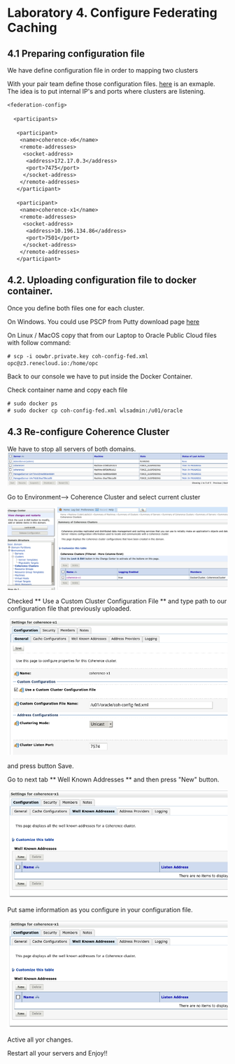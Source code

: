 # Laboratory 4. Configure Federating Caching

## 4.1 Preparing configuration file

We have define configuration file in order to mapping two clusters 

With your pair team define those configuration files. [here]() is an exmaple.
The idea is to put internal IP's and ports where clusters are listening. 

```
<federation-config>
 
  <participants>
   
   <participant>
    <name>coherence-x6</name>
    <remote-addresses>
     <socket-address>
      <address>172.17.0.3</address>
      <port>7475</port>
     </socket-address>
    </remote-addresses>
   </participant>
  
   <participant>
    <name>coherence-x1</name>
    <remote-addresses>
     <socket-address>
      <address>10.196.134.86</address>
      <port>7501</port>
     </socket-address>
    </remote-addresses>
   </participant>
```
## 4.2. Uploading configuration file to docker container.

Once you define both files one for each cluster. 

On Windows. You could use PSCP from Putty download page [here](http://www.chiark.greenend.org.uk/~sgtatham/putty/download.html)

On Linux / MacOS copy that from our Laptop to Oracle Public Cloud files with follow command:

```
# scp -i oowbr.private.key coh-config-fed.xml opc@z3.renecloud.io:/home/opc
```
Back to our console we have to put inside the Docker Container.

Check container name and copy each file 
```
# sudo docker ps
# sudo docker cp coh-config-fed.xml wlsadmin:/u01/oracle
```

## 4.3 Re-configure Coherence Cluster

We have to stop all servers of both domains. 
![](files/lab4-1.png)

Go to Environment--> Coherence Cluster and select current cluster

![](files/lab4-2.png)

Checked ** Use a Custom Cluster Configuration File ** and type path to our configuration file that previously uploaded.

![](files/lab4-3.png)

and press button Save.

Go to next tab ** Well Known Addresses ** and then press "New" button.

![](files/lab4-5.png)

Put same information as you configure in your configuration file.

![](files/lab4-5.png)

Active all yor changes. 

Restart all your servers and Enjoy!!











